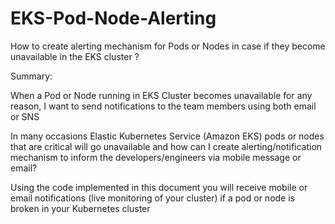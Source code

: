 # EKS-Pod-Node-Alerting

How to create alerting mechanism for Pods or Nodes in case if they become unavailable in the EKS cluster ?

Summary:

When a Pod or Node running in EKS Cluster becomes unavailable for any reason, I want to send notifications to the team members using both email or SNS

In many occasions Elastic Kubernetes Service (Amazon EKS) pods or nodes that are critical will go unavailable and how can I create alerting/notification mechanism to inform the developers/engineers via mobile message or email?

Using the code implemented in this document you will receive mobile or email notifications (live monitoring of your cluster) if a pod or node is broken in your Kubernetes cluster
